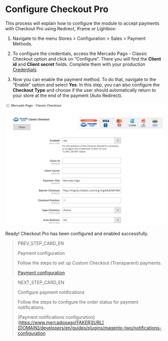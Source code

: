 # Configure Checkout Pro

This process will explain how to configure the module to accept payments with Checkout Pro using Redirect, Iframe or Lightbox:

1. Navigate to the menu Stores > Configuration > Sales > Payment Methods.

2. To configure the credentials, access the Mercado Pago - Classic Checkout option and click on “Configure”. There you will find the **Client id** and **Client secret** fields. Complete them with your production [Credentials]([FAKER][CREDENTIALS][URL]).

3. Now you can enable the payment method. To do that, navigate to the “Enable” option and select **Yes**. In this step, you can also configure the **Checkout Type** and choose if the user should automatically return to your store at the end of the payment (Auto Redirect).

![Checkout Pro Redirect Configuration](images/magento2/magentotwo_classic_checkout.png)

Ready! Checkout Pro has been configured and enabled successfully.

> PREV_STEP_CARD_EN
>
> Payment configuration
>
> Follow the steps to set up Custom Checkout (Transparent) payments.
>
> [Payment configuration](https://www.mercadopago[FAKER][URL][DOMAIN]/developers/en/guides/plugins/magento-two/payment-configuration)

> NEXT_STEP_CARD_EN
>
> Configure payment notifications
>
> Follow the steps to configure the order status for payment notifications.
> 
> [Payment notifications configuration](https://www.mercadopago[FAKER][URL][DOMAIN]/developers/en/guides/plugins/magento-two/notifications-configuration
